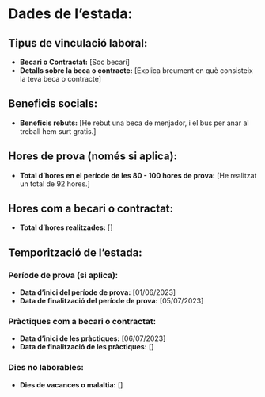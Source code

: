 # Dades de l’estada:

## Tipus de vinculació laboral:
- **Becari o Contractat:** [Soc becari]
- **Detalls sobre la beca o contracte:** [Explica breument en què consisteix la teva beca o contracte]

## Beneficis socials:
- **Beneficis rebuts:** [He rebut una beca de menjador, i el bus per anar al treball hem surt gratis.]

## Hores de prova (només si aplica):
- **Total d’hores en el període de les 80 - 100 hores de prova:** [He realitzat un total de 92 hores.]

## Hores com a becari o contractat:
- **Total d’hores realitzades:** []

## Temporització de l’estada:

### Període de prova (si aplica):
- **Data d’inici del període de prova:** [01/06/2023]
- **Data de finalització del període de prova:** [05/07/2023]

### Pràctiques com a becari o contractat:
- **Data d’inici de les pràctiques:** [06/07/2023]
- **Data de finalització de les pràctiques:** []

### Dies no laborables:
- **Dies de vacances o malaltia:** []
